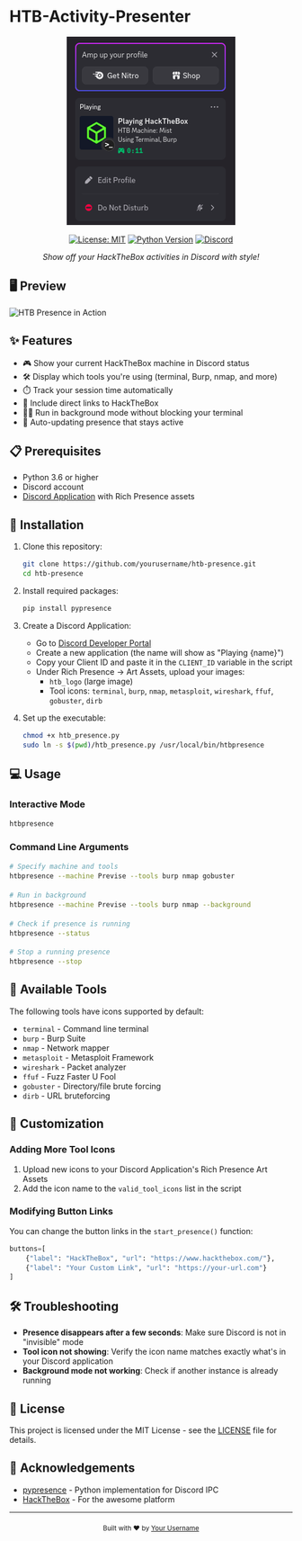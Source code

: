 # HTB-Activity-Presenter

<div align="center">
  
  ![HTB Presence Logo](screenshot.png)
  
  [![License: MIT](https://img.shields.io/badge/License-MIT-yellow.svg)](https://opensource.org/licenses/MIT)
  [![Python Version](https://img.shields.io/badge/python-3.6+-blue.svg)](https://www.python.org/downloads/)
  [![Discord](https://img.shields.io/badge/Discord-Rich%20Presence-7289DA?logo=discord&logoColor=white)](https://discord.com)
  
  *Show off your HackTheBox activities in Discord with style!*
</div>

## 🖥️ Preview

![HTB Presence in Action](screenshots/preview.png)

## ✨ Features

- 🎮 Show your current HackTheBox machine in Discord status
- 🛠️ Display which tools you're using (terminal, Burp, nmap, and more)
- ⏱️ Track your session time automatically
- 🔗 Include direct links to HackTheBox
- 🏃‍♂️ Run in background mode without blocking your terminal
- 🔄 Auto-updating presence that stays active

## 📋 Prerequisites

- Python 3.6 or higher
- Discord account
- [Discord Application](https://discord.com/developers/applications) with Rich Presence assets

## 🚀 Installation

1. Clone this repository:
   ```bash
   git clone https://github.com/yourusername/htb-presence.git
   cd htb-presence
   ```

2. Install required packages:
   ```bash
   pip install pypresence
   ```

3. Create a Discord Application:
   - Go to [Discord Developer Portal](https://discord.com/developers/applications)
   - Create a new application (the name will show as "Playing {name}")
   - Copy your Client ID and paste it in the `CLIENT_ID` variable in the script
   - Under Rich Presence → Art Assets, upload your images:
     - `htb_logo` (large image)
     - Tool icons: `terminal`, `burp`, `nmap`, `metasploit`, `wireshark`, `ffuf`, `gobuster`, `dirb`

4. Set up the executable:
   ```bash
   chmod +x htb_presence.py
   sudo ln -s $(pwd)/htb_presence.py /usr/local/bin/htbpresence
   ```

## 💻 Usage

### Interactive Mode

```bash
htbpresence
```

### Command Line Arguments

```bash
# Specify machine and tools
htbpresence --machine Previse --tools burp nmap gobuster

# Run in background
htbpresence --machine Previse --tools burp nmap --background

# Check if presence is running
htbpresence --status

# Stop a running presence
htbpresence --stop
```

## 🧰 Available Tools

The following tools have icons supported by default:
- `terminal` - Command line terminal
- `burp` - Burp Suite
- `nmap` - Network mapper
- `metasploit` - Metasploit Framework
- `wireshark` - Packet analyzer
- `ffuf` - Fuzz Faster U Fool
- `gobuster` - Directory/file brute forcing
- `dirb` - URL bruteforcing

## 🎨 Customization

### Adding More Tool Icons

1. Upload new icons to your Discord Application's Rich Presence Art Assets
2. Add the icon name to the `valid_tool_icons` list in the script

### Modifying Button Links

You can change the button links in the `start_presence()` function:

```python
buttons=[
    {"label": "HackTheBox", "url": "https://www.hackthebox.com/"},
    {"label": "Your Custom Link", "url": "https://your-url.com"}
]
```

## 🛠️ Troubleshooting

- **Presence disappears after a few seconds**: Make sure Discord is not in "invisible" mode
- **Tool icon not showing**: Verify the icon name matches exactly what's in your Discord application
- **Background mode not working**: Check if another instance is already running

## 📜 License

This project is licensed under the MIT License - see the [LICENSE](LICENSE) file for details.

## 🙏 Acknowledgements

- [pypresence](https://github.com/qwertyquerty/pypresence) - Python implementation for Discord IPC
- [HackTheBox](https://www.hackthebox.com/) - For the awesome platform

---

<div align="center">
  <sub>Built with ❤️ by <a href="https://github.com/yourusername">Your Username</a></sub>
</div>
